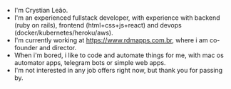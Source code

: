 - I'm Crystian Leão. 
- I'm an experienced fullstack developer, with experience with backend (ruby on rails), frontend (html+css+js+react) and devops (docker/kubernetes/heroku/aws).
- I'm currently working at https://www.rdmapps.com.br, where i am co-founder and director.
- When i'm bored, i like to code and automate things for me, with mac os automator apps, telegram bots or simple web apps.
- I'm not interested in any job offers right now, but thank you for passing by.

<!---
crystianwendel/crystianwendel is a ✨ special ✨ repository because its `README.md` (this file) appears on your GitHub profile.
You can click the Preview link to take a look at your changes.
--->
